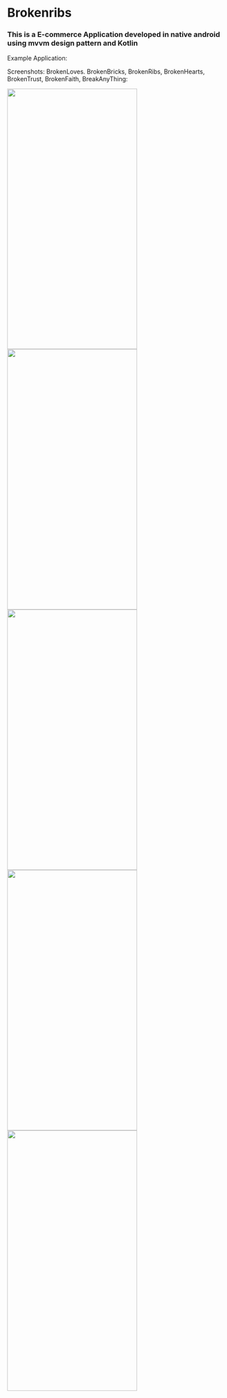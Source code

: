 # Brokenribs

### This is a E-commerce Application developed in native android using mvvm design pattern and Kotlin

Example Application: 

Screenshots: BrokenLoves. BrokenBricks, BrokenRibs, BrokenHearts, BrokenTrust, BrokenFaith, BreakAnyThing:


<img src="https://github.com/mshaileshr/Brokenribs/blob/master/app/src/main/assets/screens/screen1.png" width="300" height="600">     

<img src="https://github.com/mshaileshr/Brokenribs/blob/master/app/src/main/assets/screens/screen2.png" width="300" height="600">

<img src="https://github.com/mshaileshr/Brokenribs/blob/master/app/src/main/assets/screens/screen3.png" width="300" height="600">

<img src="https://github.com/mshaileshr/Brokenribs/blob/master/app/src/main/assets/screens/screen4.png" width="300" height="600">

<img src="https://github.com/mshaileshr/Brokenribs/blob/master/app/src/main/assets/screens/screen5.png" width="300" height="600">

